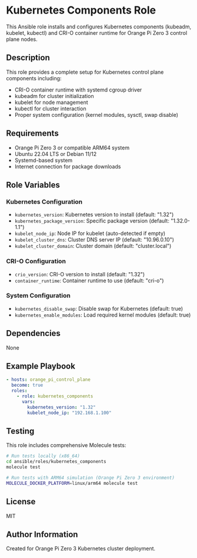 # Kubernetes Components Role

This Ansible role installs and configures Kubernetes components (kubeadm, kubelet, kubectl) and CRI-O container runtime for Orange Pi Zero 3 control plane nodes.

## Description

This role provides a complete setup for Kubernetes control plane components including:
- CRI-O container runtime with systemd cgroup driver
- kubeadm for cluster initialization
- kubelet for node management  
- kubectl for cluster interaction
- Proper system configuration (kernel modules, sysctl, swap disable)

## Requirements

- Orange Pi Zero 3 or compatible ARM64 system
- Ubuntu 22.04 LTS or Debian 11/12
- Systemd-based system
- Internet connection for package downloads

## Role Variables

### Kubernetes Configuration
- `kubernetes_version`: Kubernetes version to install (default: "1.32")
- `kubernetes_package_version`: Specific package version (default: "1.32.0-1.1")
- `kubelet_node_ip`: Node IP for kubelet (auto-detected if empty)
- `kubelet_cluster_dns`: Cluster DNS server IP (default: "10.96.0.10")
- `kubelet_cluster_domain`: Cluster domain (default: "cluster.local")

### CRI-O Configuration
- `crio_version`: CRI-O version to install (default: "1.32")
- `container_runtime`: Container runtime to use (default: "cri-o")

### System Configuration
- `kubernetes_disable_swap`: Disable swap for Kubernetes (default: true)
- `kubernetes_enable_modules`: Load required kernel modules (default: true)

## Dependencies

None

## Example Playbook

```yaml
- hosts: orange_pi_control_plane
  become: true
  roles:
    - role: kubernetes_components
      vars:
        kubernetes_version: "1.32"
        kubelet_node_ip: "192.168.1.100"
```

## Testing

This role includes comprehensive Molecule tests:

```bash
# Run tests locally (x86_64)
cd ansible/roles/kubernetes_components
molecule test

# Run tests with ARM64 simulation (Orange Pi Zero 3 environment)
MOLECULE_DOCKER_PLATFORM=linux/arm64 molecule test
```

## License

MIT

## Author Information

Created for Orange Pi Zero 3 Kubernetes cluster deployment.